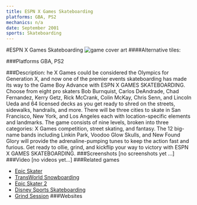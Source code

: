```yaml
---
title: ESPN X Games Skateboarding
platforms: GBA, PS2
mechanics: n/a
date: September 2001
sports: Skateboarding
---
```

#ESPN X Games Skateboarding
![game cover art](//images.igdb.com/igdb/image/upload/t_cover_big/zqzlxuoqtfiuig4kovou.jpg "Logo Title Text 1")
####Alternative tiles:

###Platforms
GBA, PS2

###Description:
he X Games could be considered the Olympics for Generation X, and now one of the premier events skateboarding has made its way to the Game Boy Advance with ESPN X GAMES SKATEBOARDING. Choose from eight pro skaters Bob Burnquist, Carlos DeAndrade, Chad Fernandez, Kerry Getz, Rick McCrank, Colin McKay, Chris Senn, and Lincoln Ueda and 64 licensed decks as you get ready to shred on the streets, sidewalks, handrails, and more. There will be three cities to skate in San Francisco, New York, and Los Angeles each with location-specific elements and landmarks. The game consists of nine levels, broken into three categories: X Games competition, street skating, and fantasy. The 12 big-name bands including Linkin Park, Voodoo Glow Skulls, and New Found Glory will provide the adrenaline-pumping tunes to keep the action fast and furious. Get ready to ollie, grind, and kickflip your way to victory with ESPN X GAMES SKATEBOARDING.
###Screenshots
[no screenshots yet ...]
###Video
[no videos yet...]
###Related games
* [Epic Skater](/games/epic-skater-70999/)
* [TransWorld Snowboarding](/games/transworld-snowboarding-20795/)
* [Epic Skater 2](/games/epic-skater-2-71452/)
* [Disney Sports Skateboarding](/games/disney-sports-skateboarding-3881/)
* [Grind Session](/games/grind-session-45018/)
###Websites

